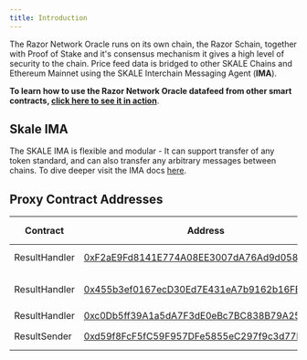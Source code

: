 ```yaml
---
title: Introduction
---
```


The Razor Network Oracle runs on its own chain, the Razor Schain, together with Proof of Stake and it's consensus mechanism it gives a high level of security to the chain. Price feed data is bridged to other SKALE Chains and Ethereum Mainnet using the SKALE Interchain Messaging Agent (**IMA**).

**To learn how to use the Razor Network Oracle datafeed from other smart contracts, [click here to see it in action](/docs/data-feeds/consuming-data-feeds)**.

## Skale IMA

The SKALE IMA is flexible and modular - It can support transfer of any token standard, and can also transfer any arbitrary messages between chains. To dive deeper visit the IMA docs [here](https://docs.skale.network/ima/1.3.x/).

## Proxy Contract Addresses

| Contract      | Address                                                                                                                                                             | Chain Name             |
| ------------- | ------------------------------------------------------------------------------------------------------------------------------------------------------------------- | ---------------------- |
| ResultHandler | [0xF2aE9Fd8141E774A08EE3007dA76Ad9d058e713C](https://attractive-merope.explorer.staging-v2.skalenodes.com/address/0xF2aE9Fd8141E774A08EE3007dA76Ad9d058e713C/)      | attractive-merope      |
| ResultHandler | [0x455b3ef0167ecD30Ed7E431eA7b9162b16FE9566](https://actual-secret-cebalrai.explorer.staging-v2.skalenodes.com/address/0x455b3ef0167ecD30Ed7E431eA7b9162b16FE9566/) | actual-secret-cebalrai |
| ResultHandler | [0xc0Db5ff39A1a5dA7F3dE0eBc7BC838B79A259A75](https://rinkeby.etherscan.io/address/0xc0Db5ff39A1a5dA7F3dE0eBc7BC838B79A259A75)                                       | rinkeby                |
| ResultSender  | [0xd59f8FcF5fC59F957DFe5855eC297f9c3d77ED99](https://whispering-turais.explorer.staging-v2.skalenodes.com/address/0xd59f8FcF5fC59F957DFe5855eC297f9c3d77ED99/)      | whispering-turais      |
